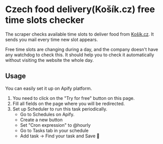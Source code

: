 # Czech food delivery(Košík.cz) free time slots checker

The scraper checks available time slots to deliver food from [Košík.cz](https://kosik.cz).
It sends you mail every time new slot appears.

Free time slots are changing during a day, and the company doesn't have any watchdog to check this.
It should help you to check it automatically without visiting the website the whole day.

## Usage

You can easily set it up on Apify platform.

1. You need to click on the "Try for free" button on this page.
2. Fill all fields on the page where you will be redirected.
3. Set up Scheduler to run this task periodically.
    - Go to Schedules on Apify.
    - Create a new button
    - Set "Cron expression" to @hourly
    - Go to Tasks tab in your schedule
    - Add task -> Find your task and Save :tada:
